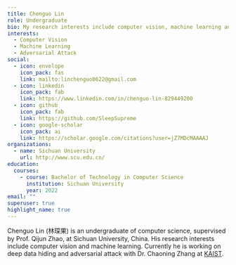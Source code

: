```yaml
---
title: Chenguo Lin
role: Undergraduate
bio: My research interests include computer vision, machine learning and adversarial attack.
interests:
  - Computer Vision
  - Machine Learning
  - Adversarial Attack
social:
  - icon: envelope
    icon_pack: fas
    link: mailto:linchenguo0622@gmail.com
  - icon: linkedin
    icon_pack: fab
    link: https://www.linkedin.com/in/chenguo-lin-829449200
  - icon: github
    icon_pack: fab
    link: https://github.com/SleepSupreme
  - icon: google-scholar
    icon_pack: ai
    link: https://scholar.google.com/citations?user=jZ7MDcMAAAAJ
organizations:
  - name: Sichuan University
    url: http://www.scu.edu.cn/
education:
  courses:
    - course: Bachelor of Technology in Computer Science
      institution: Sichuan University
      year: 2022
email: ""
superuser: true
highlight_name: true
---
```


Chenguo Lin (林琛果) is an undergraduate of computer science, supervised by Prof. Qijun Zhao, at Sichuan University, China. His research interests include computer vision and machine learning. Currently he is working on deep data hiding and adversarial attack with Dr. Chaoning Zhang at [KAIST](https://www.kaist.ac.kr/en/).

